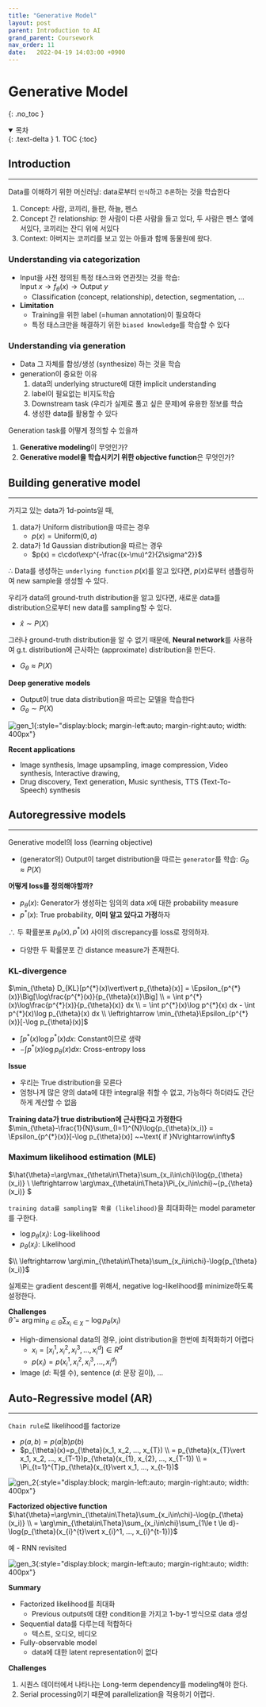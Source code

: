 ```yaml
---
title: "Generative Model"
layout: post
parent: Introduction to AI
grand_parent: Coursework
nav_order: 11
date:   2022-04-19 14:03:00 +0900
---
```

# Generative Model
{: .no_toc }

<details open markdown="block">
  <summary>
    목차
  </summary>
  {: .text-delta }
1. TOC
{:toc}
</details>

## Introduction
---
Data를 이해하기 위한 머신러닝: data로부터 `인식`하고 `추론`하는 것을 학습한다
1. Concept: 사람, 코끼리, 들판, 하늘, 펜스
2. Concept 간 relationship: 한 사람이 다른 사람을 들고 있다, 두 사람은 펜스 옆에 서있다, 코끼리는 잔디 위에 서있다
3. Context: 아버지는 코끼리를 보고 있는 아들과 함께 동물원에 왔다.

### Understanding via categorization
- Input을 사전 정의된 특정 태스크와 연관짓는 것을 학습: <br> $\text{Input } x \rightarrow f_{\theta}(x) \rightarrow \text{Output } y$
    - Classification (concept, relationship), detection, segmentation, ...
- **Limitation**
    - Training을 위한 label (=human annotation)이 필요하다
    - 특정 태스크만을 해결하기 위한 `biased knowledge`를 학습할 수 있다

### Understanding via generation
- Data 그 자체를 합성/생성 (synthesize) 하는 것을 학습
- generation이 중요한 이유
    1. data의 underlying structure에 대한 implicit understanding
    2. label이 필요없는 비지도학습
    3. Downstream task (우리가 실제로 풀고 싶은 문제)에 유용한 정보를 학습
    4. 생성한 data를 활용할 수 있다

Generation task를 어떻게 정의할 수 있을까
1. **Generative modeling**이 무엇인가?
2. **Generative model을 학습시키기 위한 objective function**은 무엇인가?

## Building generative model
---
가지고 있는 data가 1d-points일 때, 
1. data가 Uniform distribution을 따르는 경우
    - $p(x) = \text{Uniform}(0, a)$
2. data가 1d Gaussian distribution을 따르는 경우
    - $p(x) = c\cdot\exp^{-\frac{(x-\mu)^2}{2\sigma^2}}$

$\therefore$ Data를 생성하는 `underlying function` $p(x)$를 알고 있다면, $p(x)$로부터 샘플링하여 new sample을 생성할 수 있다.

우리가 data의 ground-truth distribution을 알고 있다면, 새로운 data를 distribution으로부터 new data를 sampling할 수 있다.
- $\hat{x} \sim P(X)$

그러나 ground-truth distribution을 알 수 없기 때문에, **Neural network**를 사용하여 g.t. distribution에 근사하는 (approximate) distribution을 만든다.
- $G_{\theta} \approx P(X)$

**Deep generative models**
- Output이 true data distribution을 따르는 모델을 학습한다
- $G_{\theta}\sim P(X)$

![gen_1](../../../assets/images/2022-04-19-image-1.png){:style="display:block; margin-left:auto; margin-right:auto; width: 400px"}

**Recent applications**
- Image synthesis, Image upsampling, image compression, Video synthesis, Interactive drawing, 
- Drug discovery, Text generation, Music synthesis, TTS (Text-To-Speech) synthesis

## Autoregressive models
---
Generative model의 loss (learning objective)
- (generator의) Output이 target distribution을 따르는 `generator`를 학습: $G_{\theta}\approx P(X)$

**어떻게 loss를 정의해야할까?**
- $p_{\theta}(x):$ Generator가 생성하는 임의의 data $x$에 대한 probability measure 
- $p^{*}(x):$ True probability, **이미 알고 있다고 가정**하자

$\therefore$ 두 확률분포 $p_{\theta}(x), p^{*}(x)$ 사이의 discrepancy를 loss로 정의하자.
- 다양한 두 확률분포 간 distance measure가 존재한다.

### KL-divergence
$\min_{\theta} D_{KL}[p^{*}(x)\vert\vert p_{\theta}(x)] = \Epsilon_{p^{*}(x)}\Big[\log\frac{p^{*}(x)}{p_{\theta}(x)}\Big] \\ = \int p^{*}(x)\log\frac{p^{*}(x)}{p_{\theta}(x)} dx \\ = \int p^{*}(x)\log p^{*}(x) dx - \int p^{*}(x)\log p_{\theta}(x) dx \\ \leftrightarrow \min_{\theta}\Epsilon_{p^{*}(x)}[-\log p_{\theta}(x)]$ 

- $\int p^{*}(x)\log p^{*}(x) dx:$ Constant이므로 생략
- $- \int p^{*}(x)\log p_{\theta}(x) dx:$ Cross-entropy loss

**Issue**
- 우리는 True distribution을 모른다
- 엄청나게 많은 양의 data에 대한 integral을 취할 수 없고, 가능하다 하더라도 간단하게 계산할 수 없음

**Training data가 true distribution에 근사한다고 가정한다** <br>
$\min_{\theta}-\frac{1}{N}\sum_{I=1}^{N}\log{p_{\theta}(x_i)} = \Epsilon_{p^{*}(x)}[-\log p_{\theta}(x)] ~~\text{ if }N\rightarrow\infty$

### Maximum likelihood estimation (MLE)
$\hat{\theta}=\arg\max_{\theta\in\Theta}\sum_{x_i\in\chi}\log{p_{\theta}(x_i)} \\ \leftrightarrow \arg\max_{\theta\in\Theta}\Pi_{x_i\in\chi}~{p_{\theta}(x_i)} $

`training data를 sampling할 확률 (likelihood)`을 최대화하는 model parameter를 구한다.
- $\log{p_{\theta}(x_i)}:$ Log-likelihood
- $p_{\theta}(x_i):$ Likelihood

$\\ \leftrightarrow \arg\min_{\theta\in\Theta}\sum_{x_i\in\chi}-\log{p_{\theta}(x_i)}$

실제로는 gradient descent를 위해서, negative log-likelihood를 minimize하도록 설정한다.

**Challenges** <br>
$\hat{\theta}=\arg\min_{\theta\in\Theta}\sum_{x_i\in\chi}-\log{p_{\theta}(x_i)}$
- High-dimensional data의 경우, joint distribution을 한번에 최적화하기 어렵다
    - $x_{i}=[x_{i}^{1}, x_{i}^{2}, x_{i}^{3},..., x_{i}^{d}]\in R^{d}$
    - $p(x_i)=p(x_{i}^{1}, x_{i}^{2}, x_{i}^{3},..., x_{i}^{d})$
- Image ($d:$ 픽셀 수), sentence ($d:$ 문장 길이), ...

## Auto-Regressive model (AR)
---
`Chain rule`로 likelihood를 factorize 
- $p(a,b) = p(a\vert b)p(b)$
- $p_{\theta}(x)=p_{\theta}(x_1, x_2, ..., x_{T}) \\
= p_{\theta}(x_{T}\vert x_1, x_2, ..., x_{T-1})p_{\theta}(x_{1}, x_{2}, ..., x_{T-1}) \\
= \Pi_{t=1}^{T}p_{\theta}(x_{t}\vert x_1, ..., x_{t-1})$

![gen_2](../../../assets/images/2022-04-19-image-2.png){:style="display:block; margin-left:auto; margin-right:auto; width: 400px"}

**Factorized objective function** <br>
$\hat{\theta}=\arg\min_{\theta\in\Theta}\sum_{x_i\in\chi}-\log{p_{\theta}(x_i)} \\ 
= \arg\min_{\theta\in\Theta}\sum_{x_i\in\chi}\sum_{1\le t \le d}-\log{p_{\theta}(x_{i}^{t}\vert x_{i}^1, ..., x_{i}^{t-1})}$

예 - RNN revisited

![gen_3](../../../assets/images/2022-04-19-image-3.png){:style="display:block; margin-left:auto; margin-right:auto; width: 400px"}

**Summary**
- Factorized likelihood를 최대화
    - Previous outputs에 대한 condition을 가지고 1-by-1 방식으로 data 생성
- Sequential data를 다루는데 적합하다
    - 텍스트, 오디오, 비디오
- Fully-observable model
    - data에 대한 latent representation이 없다

**Challenges**
1. 시퀀스 데이터에서 나타나는 Long-term dependency를 modeling해야 한다.
2. Serial processing이기 때문에 parallelization을 적용하기 어렵다.






